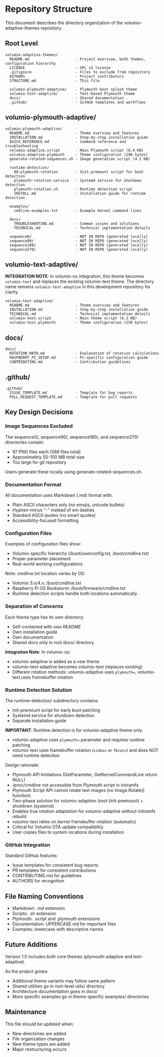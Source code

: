 # Repository Structure

This document describes the directory organization of the volumio-adaptive-themes repository.

## Root Level

```
volumio-adaptive-themes/
  README.md                     - Project overview, both themes, configuration hierarchy
  LICENSE                       - GPL v2 license
  .gitignore                    - Files to exclude from repository
  AUTHORS                       - Project contributors
  STRUCTURE.md                  - This file
  
  volumio-plymouth-adaptive/    - Plymouth boot splash theme
  volumio-text-adaptive/        - Text-based Plymouth theme
  docs/                         - Shared documentation
  .github/                      - GitHub templates and workflows
```

## volumio-plymouth-adaptive/

```
volumio-plymouth-adaptive/
  README.md                     - Theme overview and features
  INSTALLATION.md               - Step-by-step installation guide
  QUICK_REFERENCE.md            - Command reference and troubleshooting
  volumio-adaptive.script       - Main Plymouth script (8.4 KB)
  volumio-adaptive.plymouth     - Theme configuration (296 bytes)
  generate-rotated-sequences.sh - Image generation script (4.1 KB)
  
  runtime-detection/
    00-plymouth-rotation        - Init-premount script for boot detection
    plymouth-rotation.service   - Systemd service for shutdown detection
    plymouth-rotation.sh        - Runtime detection script
    INSTALL.md                  - Installation guide for runtime detection
  
  examples/
    cmdline-examples.txt        - Example kernel command lines
  
  docs/
    TROUBLESHOOTING.md          - Common issues and solutions
    TECHNICAL.md                - Technical implementation details
  
  sequence0/                    - NOT IN REPO (generated locally)
  sequence90/                   - NOT IN REPO (generated locally)
  sequence180/                  - NOT IN REPO (generated locally)
  sequence270/                  - NOT IN REPO (generated locally)
```

## volumio-text-adaptive/

**INTEGRATION NOTE**: In volumio-os integration, this theme becomes `volumio-text` and replaces the existing volumio-text theme. The directory name remains `volumio-text-adaptive` in this development repository for clarity.

```
volumio-text-adaptive/
  README.md                     - Theme overview and features
  INSTALLATION.md               - Step-by-step installation guide
  TECHNICAL.md                  - Technical implementation details
  volumio-text.script           - Main theme script (6.3 KB)
  volumio-text.plymouth         - Theme configuration (250 bytes)
```

## docs/

```
docs/
  ROTATION_MATH.md              - Explanation of rotation calculations
  RASPBERRY_PI_SETUP.md         - Pi-specific configuration guide
  CONTRIBUTING.md               - Contribution guidelines
```

## .github/

```
.github/
  ISSUE_TEMPLATE.md             - Template for bug reports
  PULL_REQUEST_TEMPLATE.md      - Template for pull requests
```

## Key Design Decisions

### Image Sequences Excluded

The sequence0/, sequence90/, sequence180/, and sequence270/ directories contain:
- 97 PNG files each (388 files total)
- Approximately 50-100 MB total size
- Too large for git repository

Users generate these locally using generate-rotated-sequences.sh.

### Documentation Format

All documentation uses Markdown (.md) format with:
- Plain ASCII characters only (no emojis, unicode bullets)
- Hyphen-minus "-" instead of em dashes
- Standard ASCII quotes (no smart quotes)
- Accessibility-focused formatting

### Configuration Files

Examples of configuration files show:
- Volumio-specific hierarchy (/boot/userconfig.txt, /boot/cmdline.txt)
- Proper parameter placement
- Real-world working configurations

Note: cmdline.txt location varies by OS:
- Volumio 3.x/4.x: /boot/cmdline.txt
- Raspberry Pi OS Bookworm: /boot/firmware/cmdline.txt
- Runtime detection scripts handle both locations automatically

### Separation of Concerns

Each theme type has its own directory:
- Self-contained with own README
- Own installation guide
- Own documentation
- Shared docs only in root docs/ directory

**Integration Note**: In volumio-os:
- volumio-adaptive is added as a new theme
- volumio-text-adaptive becomes volumio-text (replaces existing)
- Different rotation methods: volumio-adaptive uses `plymouth=`, volumio-text uses framebuffer rotation

### Runtime Detection Solution

The runtime-detection/ subdirectory contains:
- Init-premount script for early boot patching
- Systemd service for shutdown detection
- Separate installation guide

**IMPORTANT**: Runtime detection is for volumio-adaptive theme only.
- volumio-adaptive uses `plymouth=` parameter and requires runtime patching
- volumio-text uses framebuffer rotation (`video=` or `fbcon=`) and does NOT need runtime detection

Design rationale:
- Plymouth API limitations (GetParameter, GetKernelCommandLine return NULL)
- /proc/cmdline not accessible from Plymouth script in initramfs
- Plymouth Script API cannot rotate text images (no Image.Rotate() function)
- Two-phase solution for volumio-adaptive: boot (init-premount) + shutdown (systemd)
- Enables true rotation adaptation for volumio-adaptive without initramfs rebuild
- volumio-text relies on kernel framebuffer rotation (automatic)
- Critical for Volumio OTA update compatibility
- User copies files to system locations during installation

### GitHub Integration

Standard GitHub features:
- Issue templates for consistent bug reports
- PR templates for consistent contributions
- CONTRIBUTING.md for guidelines
- AUTHORS for recognition

## File Naming Conventions

- Markdown: .md extension
- Scripts: .sh extension
- Plymouth: .script and .plymouth extensions
- Documentation: UPPERCASE.md for important files
- Examples: lowercase with descriptive names

## Future Additions

Version 1.0 includes both core themes (plymouth-adaptive and text-adaptive).

As the project grows:
- Additional theme variants may follow same pattern
- Shared utilities go in root-level utils/ directory
- Architecture documentation goes in docs/
- More specific examples go in theme-specific examples/ directories

## Maintenance

This file should be updated when:
- New directories are added
- File organization changes
- New theme types are added
- Major restructuring occurs
